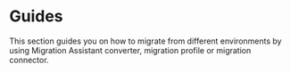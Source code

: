 # Guides

This section guides you on how to migrate from different environments by using Migration Assistant converter, migration profile or migration connector.
